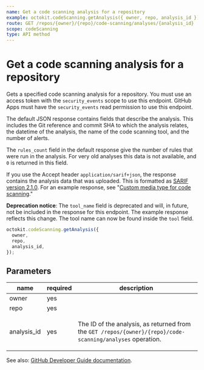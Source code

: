 ```yaml
---
name: Get a code scanning analysis for a repository
example: octokit.codeScanning.getAnalysis({ owner, repo, analysis_id })
route: GET /repos/{owner}/{repo}/code-scanning/analyses/{analysis_id}
scope: codeScanning
type: API method
---
```


# Get a code scanning analysis for a repository

Gets a specified code scanning analysis for a repository.
You must use an access token with the `security_events` scope to use this endpoint.
GitHub Apps must have the `security_events` read permission to use this endpoint.

The default JSON response contains fields that describe the analysis.
This includes the Git reference and commit SHA to which the analysis relates,
the datetime of the analysis, the name of the code scanning tool,
and the number of alerts.

The `rules_count` field in the default response give the number of rules
that were run in the analysis.
For very old analyses this data is not available,
and `0` is returned in this field.

If you use the Accept header `application/sarif+json`,
the response contains the analysis data that was uploaded.
This is formatted as
[SARIF version 2.1.0](https://docs.oasis-open.org/sarif/sarif/v2.1.0/cs01/sarif-v2.1.0-cs01.html).
For an example response, see "[Custom media type for code scanning](#custom-media-type-for-code-scanning)."

**Deprecation notice**:
The `tool_name` field is deprecated and will, in future, not be included in the response for this endpoint. The example response reflects this change. The tool name can now be found inside the `tool` field.

```js
octokit.codeScanning.getAnalysis({
  owner,
  repo,
  analysis_id,
});
```

## Parameters

<table>
  <thead>
    <tr>
      <th>name</th>
      <th>required</th>
      <th>description</th>
    </tr>
  </thead>
  <tbody>
    <tr><td>owner</td><td>yes</td><td>

</td></tr>
<tr><td>repo</td><td>yes</td><td>

</td></tr>
<tr><td>analysis_id</td><td>yes</td><td>

The ID of the analysis, as returned from the `GET /repos/{owner}/{repo}/code-scanning/analyses` operation.

</td></tr>
  </tbody>
</table>

See also: [GitHub Developer Guide documentation](https://docs.github.com/rest/reference/code-scanning#get-a-code-scanning-analysis-for-a-repository).
